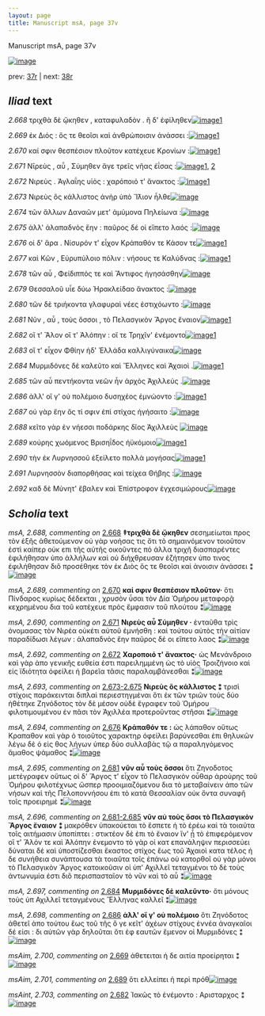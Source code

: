 ```yaml
---
layout: page
title: Manuscript msA, page 37v
---
```


Manuscript msA, page 37v

[![image](http://www.homermultitext.org/iipsrv?OBJ=IIP,1.0&FIF=/project/homer/pyramidal/deepzoom/hmt/vaimg/2017a/VA037VN_0539.tif&WID=100&CVT=JPEG)](http://www.homermultitext.org/ict2/?urn=urn:cite2:hmt:vaimg.2017a:VA037VN_0539)

prev:  [37r](../37r/) | next:  [38r](../38r/)

## *Iliad* text

*2.668* <a id="2.668"/> τριχθὰ δὲ ᾤκηθεν , καταφυλαδὸν . ἢ δ' ἐφίληθεν[![image](http://www.homermultitext.org/iipsrv?OBJ=IIP,1.0&FIF=/project/homer/pyramidal/deepzoom/hmt/vaimg/2017a/VA037VN_0539.tif&RGN=0.466,0.2333,0.425,0.0293&WID=1000&CVT=JPEG)](http://www.homermultitext.org/ict2/?urn=urn:cite2:hmt:vaimg.2017a:VA037VN_0539@0.466,0.2333,0.425,0.0293)[1](#msA_2.688)

*2.669* <a id="2.669"/> ἐκ Διός : ὅς τε θεοῖσι 					καὶ ἀνθρώποισιν ἀνάσσει :[![image](http://www.homermultitext.org/iipsrv?OBJ=IIP,1.0&FIF=/project/homer/pyramidal/deepzoom/hmt/vaimg/2017a/VA037VN_0539.tif&RGN=0.466,0.2536,0.425,0.0293&WID=1000&CVT=JPEG)](http://www.homermultitext.org/ict2/?urn=urn:cite2:hmt:vaimg.2017a:VA037VN_0539@0.466,0.2536,0.425,0.0293)[1](#msAim_2.700)

*2.670* <a id="2.670"/> καί σφιν θεσπέσιον πλοῦτον κατέχευε Κρονίων :[![image](http://www.homermultitext.org/iipsrv?OBJ=IIP,1.0&FIF=/project/homer/pyramidal/deepzoom/hmt/vaimg/2017a/VA037VN_0539.tif&RGN=0.463,0.2716,0.425,0.0293&WID=1000&CVT=JPEG)](http://www.homermultitext.org/ict2/?urn=urn:cite2:hmt:vaimg.2017a:VA037VN_0539@0.463,0.2716,0.425,0.0293)[1](#msA_2.689)

*2.671* <a id="2.671"/> Νῑρεὺς , αὖ , Σύμηθεν ἄγε τρεῖς νῆας ἐΐσας :[![image](http://www.homermultitext.org/iipsrv?OBJ=IIP,1.0&FIF=/project/homer/pyramidal/deepzoom/hmt/vaimg/2017a/VA037VN_0539.tif&RGN=0.463,0.2927,0.425,0.0293&WID=1000&CVT=JPEG)](http://www.homermultitext.org/ict2/?urn=urn:cite2:hmt:vaimg.2017a:VA037VN_0539@0.463,0.2927,0.425,0.0293)[1](#msA_2.690), [2](#msA_2.691)

*2.672* <a id="2.672"/> Νιρεὺς . Ἀγλαΐης υἱὸς : χαρόποιό τ' ἄνακτος :[![image](http://www.homermultitext.org/iipsrv?OBJ=IIP,1.0&FIF=/project/homer/pyramidal/deepzoom/hmt/vaimg/2017a/VA037VN_0539.tif&RGN=0.463,0.31,0.425,0.0293&WID=1000&CVT=JPEG)](http://www.homermultitext.org/ict2/?urn=urn:cite2:hmt:vaimg.2017a:VA037VN_0539@0.463,0.31,0.425,0.0293)[1](#msA_2.692)

*2.673* <a id="2.673"/> Νιρεὺς ὃς κάλλιστος 					ἀνὴρ ὑπὸ Ἴ̈λιον ἦλθε[![image](http://www.homermultitext.org/iipsrv?OBJ=IIP,1.0&FIF=/project/homer/pyramidal/deepzoom/hmt/vaimg/2017a/VA037VN_0539.tif&RGN=0.46,0.3273,0.425,0.0293&WID=1000&CVT=JPEG)](http://www.homermultitext.org/ict2/?urn=urn:cite2:hmt:vaimg.2017a:VA037VN_0539@0.46,0.3273,0.425,0.0293)

*2.674* <a id="2.674"/> τῶν ἄλλων Δαναῶν μετ' 					ἀμύμονα Πηλείωνα :[![image](http://www.homermultitext.org/iipsrv?OBJ=IIP,1.0&FIF=/project/homer/pyramidal/deepzoom/hmt/vaimg/2017a/VA037VN_0539.tif&RGN=0.46,0.3476,0.425,0.0293&WID=1000&CVT=JPEG)](http://www.homermultitext.org/ict2/?urn=urn:cite2:hmt:vaimg.2017a:VA037VN_0539@0.46,0.3476,0.425,0.0293)

*2.675* <a id="2.675"/> ἀλλ' ἀλαπαδνὸς ἔην : παῦρος δέ οἱ εἵπετο λαός :[![image](http://www.homermultitext.org/iipsrv?OBJ=IIP,1.0&FIF=/project/homer/pyramidal/deepzoom/hmt/vaimg/2017a/VA037VN_0539.tif&RGN=0.457,0.3664,0.425,0.0293&WID=1000&CVT=JPEG)](http://www.homermultitext.org/ict2/?urn=urn:cite2:hmt:vaimg.2017a:VA037VN_0539@0.457,0.3664,0.425,0.0293)

*2.676* <a id="2.676"/> οἱ δ' ἄρα . Νίσυρόν 					τ' εἶχον Κράπαθόν τε 						 Κάσον τε[![image](http://www.homermultitext.org/iipsrv?OBJ=IIP,1.0&FIF=/project/homer/pyramidal/deepzoom/hmt/vaimg/2017a/VA037VN_0539.tif&RGN=0.456,0.386,0.425,0.0293&WID=1000&CVT=JPEG)](http://www.homermultitext.org/ict2/?urn=urn:cite2:hmt:vaimg.2017a:VA037VN_0539@0.456,0.386,0.425,0.0293)[1](#msA_2.694)

*2.677* <a id="2.677"/> καὶ Κῶν , Εὐρυπύλοιο πόλιν : νήσους τε Καλύδνας :[![image](http://www.homermultitext.org/iipsrv?OBJ=IIP,1.0&FIF=/project/homer/pyramidal/deepzoom/hmt/vaimg/2017a/VA037VN_0539.tif&RGN=0.456,0.4033,0.425,0.0293&WID=1000&CVT=JPEG)](http://www.homermultitext.org/ict2/?urn=urn:cite2:hmt:vaimg.2017a:VA037VN_0539@0.456,0.4033,0.425,0.0293)[1](#msAint_2.702)

*2.678* <a id="2.678"/> τῶν αὖ , Φείδιππός τε 					καὶ Ἄντιφος ἡγησάσθην[![image](http://www.homermultitext.org/iipsrv?OBJ=IIP,1.0&FIF=/project/homer/pyramidal/deepzoom/hmt/vaimg/2017a/VA037VN_0539.tif&RGN=0.456,0.4221,0.425,0.0293&WID=1000&CVT=JPEG)](http://www.homermultitext.org/ict2/?urn=urn:cite2:hmt:vaimg.2017a:VA037VN_0539@0.456,0.4221,0.425,0.0293)

*2.679* <a id="2.679"/> Θεσσαλοῦ υἷε δύω 						 Ἡρακλείδαο ἄνακτος :[![image](http://www.homermultitext.org/iipsrv?OBJ=IIP,1.0&FIF=/project/homer/pyramidal/deepzoom/hmt/vaimg/2017a/VA037VN_0539.tif&RGN=0.454,0.4424,0.425,0.0293&WID=1000&CVT=JPEG)](http://www.homermultitext.org/ict2/?urn=urn:cite2:hmt:vaimg.2017a:VA037VN_0539@0.454,0.4424,0.425,0.0293)

*2.680* <a id="2.680"/> τῶν δὲ τριήκοντα γλαφυραὶ νέες ἐστιχόωντο :[![image](http://www.homermultitext.org/iipsrv?OBJ=IIP,1.0&FIF=/project/homer/pyramidal/deepzoom/hmt/vaimg/2017a/VA037VN_0539.tif&RGN=0.454,0.4605,0.425,0.0293&WID=1000&CVT=JPEG)](http://www.homermultitext.org/ict2/?urn=urn:cite2:hmt:vaimg.2017a:VA037VN_0539@0.454,0.4605,0.425,0.0293)

*2.681* <a id="2.681"/> Νῦν , αὖ , τοὺς ὅσσοι , τὸ Πελασγικὸν 					 Ἄργος ἔναιον[![image](http://www.homermultitext.org/iipsrv?OBJ=IIP,1.0&FIF=/project/homer/pyramidal/deepzoom/hmt/vaimg/2017a/VA037VN_0539.tif&RGN=0.452,0.4786,0.425,0.0293&WID=1000&CVT=JPEG)](http://www.homermultitext.org/ict2/?urn=urn:cite2:hmt:vaimg.2017a:VA037VN_0539@0.452,0.4786,0.425,0.0293)[1](#msA_2.695)

*2.682* <a id="2.682"/> οἵ τ' Ἄλον οἵ τ' 						 Ἀλόπην : οἵ τε 						 Τρηχῖν' ἐνέμοντο[![image](http://www.homermultitext.org/iipsrv?OBJ=IIP,1.0&FIF=/project/homer/pyramidal/deepzoom/hmt/vaimg/2017a/VA037VN_0539.tif&RGN=0.46,0.4966,0.425,0.0293&WID=1000&CVT=JPEG)](http://www.homermultitext.org/ict2/?urn=urn:cite2:hmt:vaimg.2017a:VA037VN_0539@0.46,0.4966,0.425,0.0293)[1](#msAint_2.703)

*2.683* <a id="2.683"/> οἵ τ' εἶχον Φθίην 					ἠδ' Ἑλλάδα καλλιγύναικα[![image](http://www.homermultitext.org/iipsrv?OBJ=IIP,1.0&FIF=/project/homer/pyramidal/deepzoom/hmt/vaimg/2017a/VA037VN_0539.tif&RGN=0.46,0.5132,0.425,0.0293&WID=1000&CVT=JPEG)](http://www.homermultitext.org/ict2/?urn=urn:cite2:hmt:vaimg.2017a:VA037VN_0539@0.46,0.5132,0.425,0.0293)

*2.684* <a id="2.684"/> Μυρμιδόνες δὲ καλεῦτο καὶ Ἕλληνες καὶ Ἀχαιοὶ .[![image](http://www.homermultitext.org/iipsrv?OBJ=IIP,1.0&FIF=/project/homer/pyramidal/deepzoom/hmt/vaimg/2017a/VA037VN_0539.tif&RGN=0.46,0.5305,0.425,0.0293&WID=1000&CVT=JPEG)](http://www.homermultitext.org/ict2/?urn=urn:cite2:hmt:vaimg.2017a:VA037VN_0539@0.46,0.5305,0.425,0.0293)[1](#msA_2.697)

*2.685* <a id="2.685"/> τῶν αὖ πεντήκοντα νεῶν ἦν ἀρχὸς Ἀχιλλεύς .[![image](http://www.homermultitext.org/iipsrv?OBJ=IIP,1.0&FIF=/project/homer/pyramidal/deepzoom/hmt/vaimg/2017a/VA037VN_0539.tif&RGN=0.483,0.5508,0.402,0.0293&WID=1000&CVT=JPEG)](http://www.homermultitext.org/ict2/?urn=urn:cite2:hmt:vaimg.2017a:VA037VN_0539@0.483,0.5508,0.402,0.0293)

*2.686* <a id="2.686"/> ἀλλ' οἵ γ' οὐ πολέμοιο δυσηχέος ἐμνώοντο :[![image](http://www.homermultitext.org/iipsrv?OBJ=IIP,1.0&FIF=/project/homer/pyramidal/deepzoom/hmt/vaimg/2017a/VA037VN_0539.tif&RGN=0.477,0.5726,0.402,0.0293&WID=1000&CVT=JPEG)](http://www.homermultitext.org/ict2/?urn=urn:cite2:hmt:vaimg.2017a:VA037VN_0539@0.477,0.5726,0.402,0.0293)[1](#msA_2.698)

*2.687* <a id="2.687"/> οὐ γὰρ ἔην ὅς τί σφιν ἐπὶ στίχας ἡγήσαιτο :[![image](http://www.homermultitext.org/iipsrv?OBJ=IIP,1.0&FIF=/project/homer/pyramidal/deepzoom/hmt/vaimg/2017a/VA037VN_0539.tif&RGN=0.477,0.5892,0.402,0.0293&WID=1000&CVT=JPEG)](http://www.homermultitext.org/ict2/?urn=urn:cite2:hmt:vaimg.2017a:VA037VN_0539@0.477,0.5892,0.402,0.0293)

*2.688* <a id="2.688"/> κεῖτο γὰρ ἐν νήεσσι ποδάρκης δῖος Ἀχιλλεὺς 				[![image](http://www.homermultitext.org/iipsrv?OBJ=IIP,1.0&FIF=/project/homer/pyramidal/deepzoom/hmt/vaimg/2017a/VA037VN_0539.tif&RGN=0.477,0.6065,0.402,0.0293&WID=1000&CVT=JPEG)](http://www.homermultitext.org/ict2/?urn=urn:cite2:hmt:vaimg.2017a:VA037VN_0539@0.477,0.6065,0.402,0.0293)

*2.689* <a id="2.689"/> κούρης χωόμενος Βρισηΐδος ἠϋκόμοιο[![image](http://www.homermultitext.org/iipsrv?OBJ=IIP,1.0&FIF=/project/homer/pyramidal/deepzoom/hmt/vaimg/2017a/VA037VN_0539.tif&RGN=0.477,0.6268,0.402,0.0293&WID=1000&CVT=JPEG)](http://www.homermultitext.org/ict2/?urn=urn:cite2:hmt:vaimg.2017a:VA037VN_0539@0.477,0.6268,0.402,0.0293)[1](#msAim_2.701)

*2.690* <a id="2.690"/> τὴν ἐκ Λυρνησσοῦ 					ἐξείλετο πολλὰ μογήσας[![image](http://www.homermultitext.org/iipsrv?OBJ=IIP,1.0&FIF=/project/homer/pyramidal/deepzoom/hmt/vaimg/2017a/VA037VN_0539.tif&RGN=0.477,0.6441,0.402,0.0293&WID=1000&CVT=JPEG)](http://www.homermultitext.org/ict2/?urn=urn:cite2:hmt:vaimg.2017a:VA037VN_0539@0.477,0.6441,0.402,0.0293)[1](#msA_2.699)

*2.691* <a id="2.691"/> Λυρνησσὸν 					διαπορθήσας καὶ τείχεα Θήβης :[![image](http://www.homermultitext.org/iipsrv?OBJ=IIP,1.0&FIF=/project/homer/pyramidal/deepzoom/hmt/vaimg/2017a/VA037VN_0539.tif&RGN=0.477,0.6622,0.402,0.0293&WID=1000&CVT=JPEG)](http://www.homermultitext.org/ict2/?urn=urn:cite2:hmt:vaimg.2017a:VA037VN_0539@0.477,0.6622,0.402,0.0293)

*2.692* <a id="2.692"/> καδ δὲ Μύνητ' ἔβαλεν 					καὶ Ἐπίστροφον ἐγχεσιμώρους[![image](http://www.homermultitext.org/iipsrv?OBJ=IIP,1.0&FIF=/project/homer/pyramidal/deepzoom/hmt/vaimg/2017a/VA037VN_0539.tif&RGN=0.492,0.6825,0.402,0.0293&WID=1000&CVT=JPEG)](http://www.homermultitext.org/ict2/?urn=urn:cite2:hmt:vaimg.2017a:VA037VN_0539@0.492,0.6825,0.402,0.0293)

## *Scholia* text

*msA, 2.688, commenting on* [2.668](#2.668)  <a id="msA_2.688"/> **‡τριχθὰ δὲ ᾤκηθεν** σεσημείωται προς τὸν ἑξῆς ἀθετούμενον οὐ γὰρ νοήσας τις ὅτι τὸ σημαινόμενον τοιοῦτον ἐστὶ καίπερ οὐκ επι τῆς αὐτῆς οικοῦντες πό ἀλλα τριχῆ διασπαρέντες ἐφιλήθησαν ὑπο ἀλλήλων καὶ οὐ διήχθρευσαν ἐζήτησεν ὑπο τινος ἐφιλήθησαν διὃ προσέθηκε τὸν ἐκ Διὸς ὅς τε θεοῖσι καὶ ἀνοισιν ἀνάσσει ⁑[![image](http://www.homermultitext.org/iipsrv?OBJ=IIP,1.0&FIF=/project/homer/pyramidal/deepzoom/hmt/vaimg/2017a/VA037VN_0539.tif&RGN=0.2117,0.1337,0.6403,0.0398&WID=1000&CVT=JPEG)](http://www.homermultitext.org/ict2/?urn=urn:cite2:hmt:vaimg.2017a:VA037VN_0539@0.2117,0.1337,0.6403,0.0398)

*msA, 2.689, commenting on* [2.670](#2.670)  <a id="msA_2.689"/> **καί σφιν θεσπέσιον πλοῦτον·** ὅτι Πίνδαρος κυρίως δέδεκται , χρυσὸν ὗσαι τὸν Δία Ὁμήρου μεταφορᾷ κεχρημένου δια τοῦ κατέχευε πρὸς ἔμφασιν τοῦ πλούτου ⁑[![image](http://www.homermultitext.org/iipsrv?OBJ=IIP,1.0&FIF=/project/homer/pyramidal/deepzoom/hmt/vaimg/2017a/VA037VN_0539.tif&RGN=0.217,0.1557,0.6473,0.0295&WID=1000&CVT=JPEG)](http://www.homermultitext.org/ict2/?urn=urn:cite2:hmt:vaimg.2017a:VA037VN_0539@0.217,0.1557,0.6473,0.0295)

*msA, 2.690, commenting on* [2.671](#2.671)  <a id="msA_2.690"/> **Νιρεὺς αὖ Σύμηθεν ·** ἐνταῦθα τρὶς ὀνομασας τὸν Νιρέα οὐκέτι αὐτοῦ ἐμνήσθη : καὶ τούτου αὐτὸς τὴν αἰτίαν παραδίδωσι λέγων : ἀλαπαδνὸς ἔην παῦρος δέ οι εἵπετο λαος ⁑[![image](http://www.homermultitext.org/iipsrv?OBJ=IIP,1.0&FIF=/project/homer/pyramidal/deepzoom/hmt/vaimg/2017a/VA037VN_0539.tif&RGN=0.2163,0.1685,0.6473,0.0285&WID=1000&CVT=JPEG)](http://www.homermultitext.org/ict2/?urn=urn:cite2:hmt:vaimg.2017a:VA037VN_0539@0.2163,0.1685,0.6473,0.0285)

*msA, 2.692, commenting on* [2.672](#2.672)  <a id="msA_2.692"/> **Χαροποιό τ' ἄνακτος·** ὡς Μενάνδροιο καὶ γὰρ ἀπο γενικῆς ευθεία ἐστι παρειλημμένη ὡς τὸ υἱὸς Τροιζήνοιο καὶ εἰς ϊδιότητα ὀφείλει ἡ βαρεῖα τᾶσις παραλαμβάνεσθαι ⁑[![image](http://www.homermultitext.org/iipsrv?OBJ=IIP,1.0&FIF=/project/homer/pyramidal/deepzoom/hmt/vaimg/2017a/VA037VN_0539.tif&RGN=0.1973,0.2,0.6647,0.0478&WID=1000&CVT=JPEG)](http://www.homermultitext.org/ict2/?urn=urn:cite2:hmt:vaimg.2017a:VA037VN_0539@0.1973,0.2,0.6647,0.0478)

*msA, 2.693, commenting on* [2.673-2.675](#2.673-2.675)  <a id="msA_2.693"/> **Νιρεὺς ὃς κάλλιστος ⁑** τρισὶ στίχοις παράκεινται διπλαὶ περιεστηγμέναι ὅτι ἐκ τῶν τριῶν τοὺς δύο ἡθέτηκε Ζηνόδοτος τὸν δὲ μέσον οὐδὲ ἔγραφεν τοῦ Ὁμήρου φιλοτιμουμένου ἐν πᾶσι τὸν Ἀχιλλέα προτεροῦντας στῆσαι ⁑[![image](http://www.homermultitext.org/iipsrv?OBJ=IIP,1.0&FIF=/project/homer/pyramidal/deepzoom/hmt/vaimg/2017a/VA037VN_0539.tif&RGN=0.191,0.2363,0.2417,0.0676&WID=1000&CVT=JPEG)](http://www.homermultitext.org/ict2/?urn=urn:cite2:hmt:vaimg.2017a:VA037VN_0539@0.191,0.2363,0.2417,0.0676)

*msA, 2.694, commenting on* [2.676](#2.676)  <a id="msA_2.694"/> **Κράπαθόν τε :** ὡς λάπαθον οὕτως Κραπαθον καὶ γὰρ ὁ τοιοῦτος χαρακτηρ ὀφείλει βαρύνεσθαι ἐπι θηλυκῶν λέγω δὲ ὁ εἰς θος λήγων ὑπερ δύο συλλαβὰς τῷ α παραληγόμενος ἅμαθος ψάμαθος ⁑[![image](http://www.homermultitext.org/iipsrv?OBJ=IIP,1.0&FIF=/project/homer/pyramidal/deepzoom/hmt/vaimg/2017a/VA037VN_0539.tif&RGN=0.201,0.2951,0.2387,0.0641&WID=1000&CVT=JPEG)](http://www.homermultitext.org/ict2/?urn=urn:cite2:hmt:vaimg.2017a:VA037VN_0539@0.201,0.2951,0.2387,0.0641)

*msA, 2.695, commenting on* [2.681](#2.681)  <a id="msA_2.695"/> **νῦν αὖ τοὺς ὅσσοι** ὅτι Ζηνοδοτος μετέγραφεν οὕτως οἱ δ' Ἄργος τ' εἶχον τὸ Πελασγικὸν οὖθαρ ἀρούρης τοῦ Ὁμήρου φιλοτέχνως ὥσπερ προοιμιαζόμενου δια τὸ μεταβαίνειν ἀπο τῶν νήσων καὶ τῆς Πελοποννήσου ἐπι τὸ κατὰ Θεσσαλίαν οὐκ ὄντα συναφῆ τοῖς προειρημέ ⁑[![image](http://www.homermultitext.org/iipsrv?OBJ=IIP,1.0&FIF=/project/homer/pyramidal/deepzoom/hmt/vaimg/2017a/VA037VN_0539.tif&RGN=0.192,0.3527,0.253,0.0859&WID=1000&CVT=JPEG)](http://www.homermultitext.org/ict2/?urn=urn:cite2:hmt:vaimg.2017a:VA037VN_0539@0.192,0.3527,0.253,0.0859)

*msA, 2.696, commenting on* [2.681-2.685](#2.681-2.685)  <a id="msA_2.696"/> **νῦν αὐ τοὺς ὅσοι τὸ Πελασγικὸν Ἄργος ἔναιον ⁑** μακρόθεν ὑπακούεται τὸ ἕσπετε ἠ τὸ ἐρέω καὶ τὰ τοιαῦτα τοῖς αιτήμασιν ὑποπίπτει : στικτέον δὲ ἐπι τὸ ἔναιον ἵν' ᾗ τὸ ἐπιφερόμενον οἵ τ' Ἄλόν τε καὶ Ἀλόπην ἐνεμοντο τὸ γὰρ οἱ κατ επανάληψιν περισσεύει δύναται δὲ καὶ ὑποστίζεσθαι ἕκαστος στίχος ἕως τοῦ Ἀχαιοὶ κατα τέλος ἡ δε συνήθεια συνάπτουσα τὰ τοιαῦτα τοῖς ἐπάνω οὐ κατορθοῖ οὐ γὰρ μόνοι τὸ Πελασγικὸν Ἄργος κατοικοῦσιν οἱ ὑπ' Αχιλλεῖ τεταγμένοι τὸ δὲ τοὺς ἀντωνυμία ἐστι διὃ περισπασταῖον τὸ νῦν καὶ τὸ αὖ ⁑[![image](http://www.homermultitext.org/iipsrv?OBJ=IIP,1.0&FIF=/project/homer/pyramidal/deepzoom/hmt/vaimg/2017a/VA037VN_0539.tif&RGN=0.2083,0.419,0.235,0.1549&WID=1000&CVT=JPEG)](http://www.homermultitext.org/ict2/?urn=urn:cite2:hmt:vaimg.2017a:VA037VN_0539@0.2083,0.419,0.235,0.1549)

*msA, 2.697, commenting on* [2.684](#2.684)  <a id="msA_2.697"/> **Μυρμιδόνες δὲ καλεῦντο·** ὅτι μόνους τοὺς ὑπ Αχιλλεῖ τεταγμένους Ἕλληνας καλλεῖ ⁑[![image](http://www.homermultitext.org/iipsrv?OBJ=IIP,1.0&FIF=/project/homer/pyramidal/deepzoom/hmt/vaimg/2017a/VA037VN_0539.tif&RGN=0.206,0.5642,0.2487,0.0355&WID=1000&CVT=JPEG)](http://www.homermultitext.org/ict2/?urn=urn:cite2:hmt:vaimg.2017a:VA037VN_0539@0.206,0.5642,0.2487,0.0355)

*msA, 2.698, commenting on* [2.686](#2.686)  <a id="msA_2.698"/> **ἀλλ' οἵ γ' οὐ πολέμοιο** ὅτι Ζηνόδοτος ἀθετεῖ ἀπο τούτου ἕως τοῦ τῆς ὅ γε κεῖτ' ἀχέων στίχους ἐννέα ἀναγκαῖοι δέ εἰσι : δι αὐτῶν γὰρ δηλοῦται ὅτι ἐφ εαυτῶν ἔμενον οἱ Μυρμιδόνες ⁑[![image](http://www.homermultitext.org/iipsrv?OBJ=IIP,1.0&FIF=/project/homer/pyramidal/deepzoom/hmt/vaimg/2017a/VA037VN_0539.tif&RGN=0.216,0.5937,0.2173,0.0698&WID=1000&CVT=JPEG)](http://www.homermultitext.org/ict2/?urn=urn:cite2:hmt:vaimg.2017a:VA037VN_0539@0.216,0.5937,0.2173,0.0698)

*msAim, 2.700, commenting on* [2.669](#2.669)  <a id="msAim_2.700"/> ἀθετειται ἡ δε αιτία προείρηται ⁑[![image](http://www.homermultitext.org/iipsrv?OBJ=IIP,1.0&FIF=/project/homer/pyramidal/deepzoom/hmt/vaimg/2017a/VA037VN_0539.tif&RGN=0.429,0.2566,0.0433,0.0693&WID=1000&CVT=JPEG)](http://www.homermultitext.org/ict2/?urn=urn:cite2:hmt:vaimg.2017a:VA037VN_0539@0.429,0.2566,0.0433,0.0693)

*msAim, 2.701, commenting on* [2.689](#2.689)  <a id="msAim_2.701"/> ὅτι ελλείπει ἡ περὶ πρόθ[![image](http://www.homermultitext.org/iipsrv?OBJ=IIP,1.0&FIF=/project/homer/pyramidal/deepzoom/hmt/vaimg/2017a/VA037VN_0539.tif&RGN=0.4393,0.6285,0.0483,0.0283&WID=1000&CVT=JPEG)](http://www.homermultitext.org/ict2/?urn=urn:cite2:hmt:vaimg.2017a:VA037VN_0539@0.4393,0.6285,0.0483,0.0283)

*msAint, 2.703, commenting on* [2.682](#2.682)  <a id="msAint_2.703"/> Ἰακῶς τὸ ἐνέμοντο : Αρισταρχος ⁑[![image](http://www.homermultitext.org/iipsrv?OBJ=IIP,1.0&FIF=/project/homer/pyramidal/deepzoom/hmt/vaimg/2017a/VA037VN_0539.tif&RGN=0.863,0.4936,0.0437,0.0466&WID=1000&CVT=JPEG)](http://www.homermultitext.org/ict2/?urn=urn:cite2:hmt:vaimg.2017a:VA037VN_0539@0.863,0.4936,0.0437,0.0466)